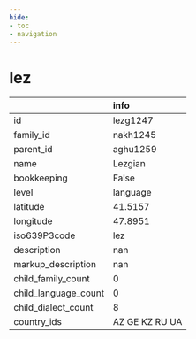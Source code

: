 ```yaml
---
hide:
- toc
- navigation
---
```

# lez
|                      | info           |
|:---------------------|:---------------|
| id                   | lezg1247       |
| family_id            | nakh1245       |
| parent_id            | aghu1259       |
| name                 | Lezgian        |
| bookkeeping          | False          |
| level                | language       |
| latitude             | 41.5157        |
| longitude            | 47.8951        |
| iso639P3code         | lez            |
| description          | nan            |
| markup_description   | nan            |
| child_family_count   | 0              |
| child_language_count | 0              |
| child_dialect_count  | 8              |
| country_ids          | AZ GE KZ RU UA |
